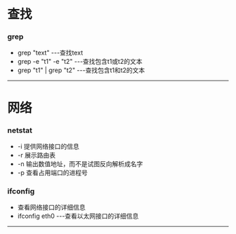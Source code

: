 # 查找
### grep
* grep "text" ---查找text
* grep -e "t1" -e "t2" ---查找包含t1或t2的文本
* grep "t1" | grep "t2" ---查找包含t1和t2的文本


----------


# 网络
### netstat
* -i 提供网络接口的信息
* -r 展示路由表
* -n 输出数值地址，而不是试图反向解析成名字
* -p 查看占用端口的进程号

### ifconfig
* 查看网络接口的详细信息
* ifconfig eth0 ---查看以太网接口的详细信息

----------
